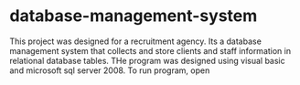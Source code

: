 # database-management-system
This project was designed for a recruitment agency. Its a database management system that collects and store clients and staff information in relational database tables. THe program was designed using visual basic and microsoft sql server 2008.
To run program, open 
